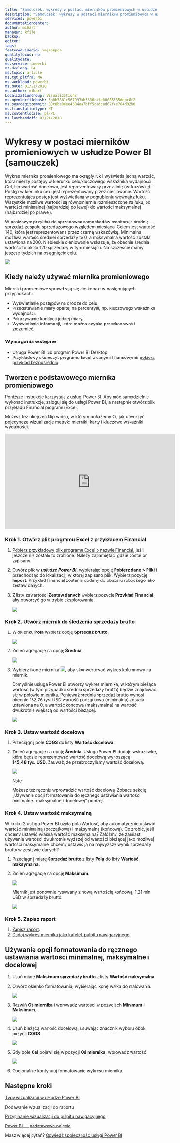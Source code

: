 ```yaml
---
title: "Samouczek: wykresy w postaci mierników promieniowych w usłudze Power BI"
description: "Samouczek: wykresy w postaci mierników promieniowych w usłudze Power BI"
services: powerbi
documentationcenter: 
author: mihart
manager: kfile
backup: 
editor: 
tags: 
featuredvideoid: xmja6Epqa
qualityfocus: no
qualitydate: 
ms.service: powerbi
ms.devlang: NA
ms.topic: article
ms.tgt_pltfrm: NA
ms.workload: powerbi
ms.date: 01/21/2018
ms.author: mihart
LocalizationGroup: Visualizations
ms.openlocfilehash: 5b0b5861c567997bb5636c4fe00085535debc8f2
ms.sourcegitcommit: 88c8ba8dee4384ea7bff5cedcad67fce784d92b0
ms.translationtype: HT
ms.contentlocale: pl-PL
ms.lasthandoff: 02/24/2018
---
```

# <a name="radial-gauge-charts-in-power-bi-tutorial"></a>Wykresy w postaci mierników promieniowych w usłudze Power BI (samouczek)
Wykres miernika promieniowego ma okrągły łuk i wyświetla jedną wartość, która mierzy postępy w kierunku celu/kluczowego wskaźnika wydajności.  Cel, lub wartość docelowa, jest reprezentowany przez linię (wskazówkę). Postęp w kierunku celu jest reprezentowany przez cieniowanie.  Wartość reprezentująca postęp jest wyświetlana w pogrubieniu wewnątrz łuku. Wszystkie możliwe wartości są równomiernie rozmieszczone na łuku, od wartości minimalnej (najbardziej po lewej) do wartości maksymalnej (najbardziej po prawej).

W poniższym przykładzie sprzedawca samochodów monitoruje średnią sprzedaż zespołu sprzedażowego względem miesiąca. Celem jest wartość 140, która jest reprezentowana przez czarną wskazówkę.  Minimalna możliwa wartość średniej sprzedaży to 0, a maksymalna wartość została ustawiona na 200.  Niebieskie cieniowanie wskazuje, że obecnie średnia wartość to około 120 sprzedaży w tym miesiącu. Na szczęście mamy jeszcze tydzień na osiągnięcie celu.

![](media/power-bi-visualization-radial-gauge-charts/gauge_m.png)

## <a name="when-to-use-a-radial-gauge"></a>Kiedy należy używać miernika promieniowego
Mierniki promieniowe sprawdzają się doskonale w następujących przypadkach:

* Wyświetlanie postępów na drodze do celu.
* Przedstawianie miary opartej na percentylu, np. kluczowego wskaźnika wydajności.
* Pokazywanie kondycji jednej miary.
* Wyświetlanie informacji, które można szybko przeskanować i zrozumieć.

### <a name="prerequisites"></a>Wymagania wstępne
 - Usługa Power BI lub program Power BI Desktop
 - Przykładowy skoroszyt programu Excel z danymi finansowymi: [pobierz przykład bezpośrednio](http://go.microsoft.com/fwlink/?LinkID=521962).

## <a name="create-a-basic-radial-gauge"></a>Tworzenie podstawowego miernika promieniowego
Poniższe instrukcje korzystają z usługi Power BI. Aby móc samodzielnie wykonać instrukcje, zaloguj się do usługi Power BI, a następnie otwórz plik przykładu Financial programu Excel.  

Możesz też obejrzeć klip wideo, w którym pokażemy Ci, jak utworzyć pojedyncze wizualizacje metryk: mierniki, karty i kluczowe wskaźniki wydajności.

<iframe width="560" height="315" src="https://www.youtube.com/embed/xmja6EpqaO0?list=PL1N57mwBHtN0JFoKSR0n-tBkUJHeMP2cP" frameborder="0" allowfullscreen></iframe>

### <a name="step-1-open-the-financial-sample-excel-file"></a>Krok 1. Otwórz plik programu Excel z przykładem Financial
1. [Pobierz przykładowy plik programu Excel o nazwie Financial](sample-financial-download.md), jeśli jeszcze nie zostało to zrobione. Należy zapamiętać, gdzie został on zapisany.

2. Otwórz plik w ***usłudze Power BI***, wybierając opcję **Pobierz dane \> Pliki** i przechodząc do lokalizacji, w której zapisano plik. Wybierz pozycję **Import**. Przykład Financial zostanie dodany do obszaru roboczego jako zestaw danych.

3. Z listy zawartości **Zestaw danych** wybierz pozycję **Przykład Financial**, aby otworzyć go w trybie eksplorowania.

    ![](media/power-bi-visualization-radial-gauge-charts/power-bi-dataset.png)

### <a name="step-2-create-a-gauge-to-track-gross-sales"></a>Krok 2. Utwórz miernik do śledzenia sprzedaży brutto
1. W okienku **Pola** wybierz opcję **Sprzedaż brutto**.
   
   ![](media/power-bi-visualization-radial-gauge-charts/grosssalesvalue_new.png)
2. Zmień agregację na opcję **Średnia**.
   
   ![](media/power-bi-visualization-radial-gauge-charts/changetoaverage_new.png)
3. Wybierz ikonę miernika ![](media/power-bi-visualization-radial-gauge-charts/gaugeicon_new.png), aby skonwertować wykres kolumnowy na miernik.
   
   Domyślnie usługa Power BI utworzy wykres miernika, w którym bieżąca wartość (w tym przypadku średnia sprzedaży brutto) będzie znajdować się w połowie miernika. Ponieważ średnia sprzedaż brutto wynosi obecnie 182,76 tys. USD wartość początkowa (minimalna) została ustawiona na 0, a wartość końcowa (maksymalna) na wartość dwukrotnie większą od wartości bieżącej.
   
   ![](media/power-bi-visualization-radial-gauge-charts/gauge_no_target.png)

### <a name="step-3-set-a-target-value"></a>Krok 3. Ustaw wartość docelową
1. Przeciągnij pole **COGS** do listy **Wartość docelowa**.
2. Zmień agregację na opcję **Średnia**.
   Usługa Power BI dodaje wskazówkę, która będzie reprezentować wartość docelową wynoszącą **145,48 tys. USD**. Zauważ, że przekroczyliśmy wartość docelową.
   
   ![](media/power-bi-visualization-radial-gauge-charts/gaugeinprogress_new.png)
   
   > [!NOTE]
   > Możesz też ręcznie wprowadzić wartość docelową.  Zobacz sekcję „Używanie opcji formatowania do ręcznego ustawiania wartości minimalnej, maksymalne i docelowej” poniżej.
   > 
   > 

### <a name="step-4-set-a-maximum-value"></a>Krok 4. Ustaw wartość maksymalną
W kroku 2 usługa Power BI użyła pola Wartość, aby automatycznie ustawić wartość minimalną (początkową) i maksymalną (końcową).  Co zrobić, jeśli chcemy ustawić własną wartość maksymalną?  Załóżmy, że zamiast używania wartości dwukrotnie wyższej od wartości bieżącej jako możliwej wartości maksymalnej chcemy ustawić ją na najwyższy wynik sprzedaży brutto w zestawie danych? 

1. Przeciągnij miarę **Sprzedaż brutto** z listy **Pola** do listy **Wartość maksymalna**.
2. Zmień agregację na opcję **Maksimum**.
   
   ![](media/power-bi-visualization-radial-gauge-charts/setmaximum_new.png)
   
   Miernik jest ponownie rysowany z nową wartością końcową, 1,21 mln USD w sprzedaży brutto.
   
   ![](media/power-bi-visualization-radial-gauge-charts/power-bi-final-gauge.png)

### <a name="step-5-save-your-report"></a>Krok 5. Zapisz raport
1. [Zapisz raport](service-report-save.md).
2. [Dodaj wykres miernika jako kafelek pulpitu nawigacyjnego](service-dashboard-tiles.md). 

## <a name="use-formatting-options-to-manually-set-minimum-maximum-and-target-values"></a>Używanie opcji formatowania do ręcznego ustawiania wartości minimalnej, maksymalne i docelowej
1. Usuń miarę **Maksimum sprzedaży brutto** z listy **Wartość maksymalna**.
2. Otwórz okienko formatowania, wybierając ikonę wałka do malowania.
   
   ![](media/power-bi-visualization-radial-gauge-charts/power-bi-roller.png)
3. Rozwiń **Oś miernika** i wprowadź wartości w pozycjach **Minimum** i **Maksimum**.
   
    ![](media/power-bi-visualization-radial-gauge-charts/power-bi-gauge-axis.png)
4. Usuń bieżącą wartość docelową, usuwając znacznik wyboru obok pozycji **COGS**.
   
    ![](media/power-bi-visualization-radial-gauge-charts/pbi_remove_target.png)
5. Gdy pole **Cel** pojawi się w pozycji **Oś miernika**, wprowadź wartość.
   
    ![](media/power-bi-visualization-radial-gauge-charts/power-bi-gauge-target.png)
6. Opcjonalnie kontynuuj formatowanie wykresu miernika.

## <a name="next-steps"></a>Następne kroki
[Typy wizualizacji w usłudze Power BI](power-bi-visualization-types-for-reports-and-q-and-a.md)

[Dodawanie wizualizacji do raportu](power-bi-report-add-visualizations-i.md)

[Przypinanie wizualizacji do pulpitu nawigacyjnego](service-dashboard-pin-tile-from-report.md)

[Power BI — podstawowe pojęcia](service-basic-concepts.md)

Masz więcej pytań? [Odwiedź społeczność usługi Power BI](http://community.powerbi.com/)

